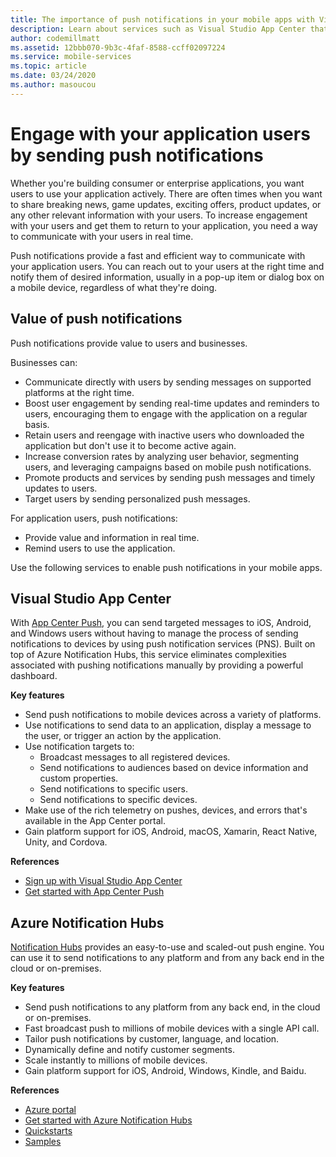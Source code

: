 ```yaml
---
title: The importance of push notifications in your mobile apps with Visual Studio App Center and Azure Notification Hubs
description: Learn about services such as Visual Studio App Center that you can use to engage with your mobile application users.
author: codemillmatt
ms.assetid: 12bbb070-9b3c-4faf-8588-ccff02097224
ms.service: mobile-services
ms.topic: article
ms.date: 03/24/2020
ms.author: masoucou
---
```


# Engage with your application users by sending push notifications

Whether you're building consumer or enterprise applications, you want users to use your application actively. There are often times when you want to share breaking news, game updates, exciting offers, product updates, or any other relevant information with your users. To increase engagement with your users and get them to return to your application, you need a way to communicate with your users in real time.

Push notifications provide a fast and efficient way to communicate with your application users. You can reach out to your users at the right time and notify them of desired information, usually in a pop-up item or dialog box on a mobile device, regardless of what they're doing.

## Value of push notifications
Push notifications provide value to users and businesses.

Businesses can:
- Communicate directly with users by sending messages on supported platforms at the right time.
- Boost user engagement by sending real-time updates and reminders to users, encouraging them to engage with the application on a regular basis.
- Retain users and reengage with inactive users who downloaded the application but don't use it to become active again.
- Increase conversion rates by analyzing user behavior, segmenting users, and leveraging campaigns based on mobile push notifications.
- Promote products and services by sending push messages and timely updates to users.
- Target users by sending personalized push messages.

For application users, push notifications:
- Provide value and information in real time.
- Remind users to use the application.

Use the following services to enable push notifications in your mobile apps.

## Visual Studio App Center
With [App Center Push](/appcenter/push/), you can send targeted messages to iOS, Android, and Windows users without having to manage the process of sending notifications to devices by using push notification services (PNS). Built on top of Azure Notification Hubs, this service eliminates complexities associated with pushing notifications manually by providing a powerful dashboard.

**Key features**
- Send push notifications to mobile devices across a variety of platforms.
- Use notifications to send data to an application, display a message to the user, or trigger an action by the application.
- Use notification targets to: 
    - Broadcast messages to all registered devices.
    - Send notifications to audiences based on device information and custom properties.
    - Send notifications to specific users.
    - Send notifications to specific devices.
- Make use of the rich telemetry on pushes, devices, and errors that's available in the App Center portal.
- Gain platform support for iOS, Android, macOS, Xamarin, React Native, Unity, and Cordova.

**References**
- [Sign up with Visual Studio App Center](https://appcenter.ms/signup?utm_source=Mobile%20Development%20Docs&utm_medium=Azure&utm_campaign=New%20azure%20docs)
- [Get started with App Center Push](/appcenter/push/)

## Azure Notification Hubs
[Notification Hubs](/azure/notification-hubs/notification-hubs-push-notification-overview) provides an easy-to-use and scaled-out push engine. You can use it to send notifications to any platform and from any back end in the cloud or on-premises.

**Key features**
- Send push notifications to any platform from any back end, in the cloud or on-premises.
- Fast broadcast push to millions of mobile devices with a single API call.
- Tailor push notifications by customer, language, and location.
- Dynamically define and notify customer segments.
- Scale instantly to millions of mobile devices.
- Gain platform support for iOS, Android, Windows, Kindle, and Baidu.
        
**References**
- [Azure portal](https://portal.azure.com) 
- [Get started with Azure Notification Hubs](/azure/notification-hubs/)
- [Quickstarts](/azure/notification-hubs/create-notification-hub-portal)
- [Samples](/azure/notification-hubs/samples)
